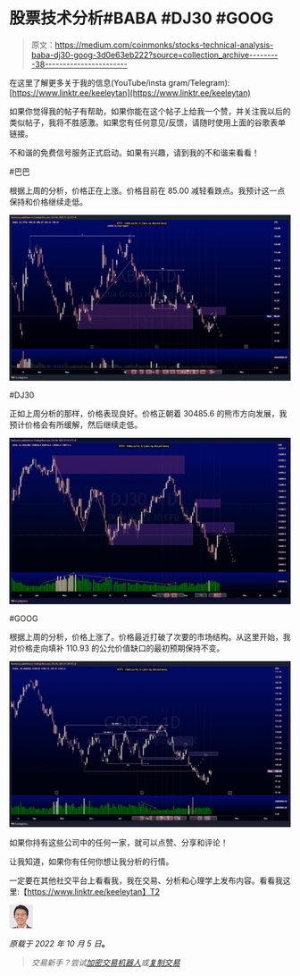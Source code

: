 # 股票技术分析#BABA #DJ30 #GOOG

> 原文：<https://medium.com/coinmonks/stocks-technical-analysis-baba-dj30-goog-3d0e63eb222?source=collection_archive---------38----------------------->

在这里了解更多关于我的信息(YouTube/insta gram/Telegram):[https://www.linktr.ee/keeleytan](https://www.linktr.ee/keeleytan)

如果你觉得我的帖子有帮助，如果你能在这个帖子上给我一个赞，并关注我以后的类似帖子，我将不胜感激。如果您有任何意见/反馈，请随时使用上面的谷歌表单链接。

不和谐的免费信号服务正式启动。如果有兴趣，请到我的不和谐来看看！

#巴巴

根据上周的分析，价格正在上涨。价格目前在 85.00 减轻看跌点。我预计这一点保持和价格继续走低。

![](img/24c0c24bd85033202808999a7ed4d051.png)

#DJ30

正如上周分析的那样，价格表现良好。价格正朝着 30485.6 的熊市方向发展，我预计价格会有所缓解，然后继续走低。

![](img/b06e0d457c89bc133f074136e9f298cb.png)

#GOOG

根据上周的分析，价格上涨了。价格最近打破了次要的市场结构。从这里开始，我对价格走向填补 110.93 的公允价值缺口的最初预期保持不变。

![](img/ba356308163e62b362d6d649707a4173.png)

如果你持有这些公司中的任何一家，就可以点赞、分享和评论！

让我知道，如果你有任何你想让我分析的行情。

一定要在其他社交平台上看看我，我在交易、分析和心理学上发布内容。看看我这里:【https://www.linktr.ee/keeleytan】T2

![](img/432c809951f4a437b8fe89ce4f0db839.png)

*原载于 2022 年 10 月 5 日*[](https://2minutesliteracy.wordpress.com/2022/10/06/stocks-technical-analysis-baba-dj30-goog/)**。**

> *交易新手？尝试[加密交易机器人](/coinmonks/crypto-trading-bot-c2ffce8acb2a)或[复制交易](/coinmonks/top-10-crypto-copy-trading-platforms-for-beginners-d0c37c7d698c)*